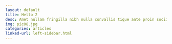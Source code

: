 ```yaml
---
layout: default
title: Hello 2
desc: Amet nullam fringilla nibh nulla convallis tique ante proin sociis accumsan lobortis. Auctor etiam porttitor phasellus tempus cubilia ultrices tempor sagittis. Nisl fermentum consequat integer interdum.
img: pic08.jpg
categories: articles
linked-url: left-sidebar.html
---
```

